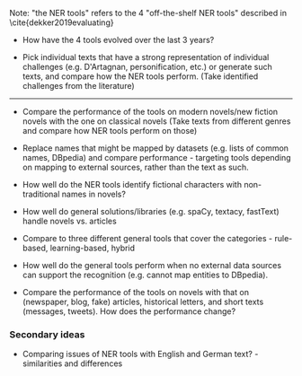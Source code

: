 Note: "the NER tools" refers to the 4 "off-the-shelf NER tools" described in \cite{dekker2019evaluating}

* How have the 4 tools evolved over the last 3 years?

* Pick individual texts that have a strong representation of individual challenges (e.g. D'Artagnan, personification, etc.) or generate such texts, and compare how the NER tools perform.
(Take identified challenges from the literature)

---------

* Compare the performance of the tools on modern novels/new fiction novels with the one on classical novels
(Take texts from different genres and compare how NER tools perform on those)
* Replace names that might be mapped by datasets (e.g. lists of common names, DBpedia) and compare performance - targeting tools depending on mapping to external sources, rather than the text as such.
* How well do the NER tools identify fictional characters with non-traditional names in novels?


* How well do general solutions/libraries (e.g. spaCy, textacy, fastText) handle novels vs. articles
* Compare to three different general tools that cover the categories - rule-based, learning-based, hybrid


* How well do the general tools perform when no external data sources can support the recognition (e.g. cannot map entities to DBpedia).


* Compare the performance of the tools on novels with that on (newspaper, blog, fake) articles, historical letters, and short texts (messages, tweets). How does the performance change? 



### Secondary ideas
* Comparing issues of NER tools with English and German text? - similarities and differences
